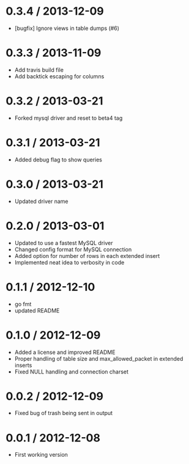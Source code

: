 
0.3.4 / 2013-12-09 
==================

  * [bugfix] Ignore views in table dumps (#6)

0.3.3 / 2013-11-09 
==================

  * Add travis build file
  * Add backtick escaping for columns

0.3.2 / 2013-03-21 
==================

  * Forked mysql driver and reset to beta4 tag

0.3.1 / 2013-03-21 
==================

  * Added debug flag to show queries

0.3.0 / 2013-03-21 
==================

  * Updated driver name

0.2.0 / 2013-03-01 
==================

  * Updated to use a fastest MySQL driver
  * Changed config format for MySQL connection
  * Added option for number of rows in each extended insert
  * Implemented neat idea to verbosity in code

0.1.1 / 2012-12-10 
==================

  * go fmt
  * updated README

0.1.0 / 2012-12-09 
==================

  * Added a license and improved README
  * Proper handling of table size and max_allowed_packet in extended inserts
  * Fixed NULL handling and connection charset

0.0.2 / 2012-12-09 
==================

  * Fixed bug of trash being sent in output

0.0.1 / 2012-12-08 
==================

  * First working version
